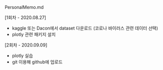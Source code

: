 PersonalMemo.md



[1회차 - 2020.08.27]
 - kaggle 또는 Dacon에서 dataset 다운로드
   (코로나 바이러스 관련 데이터 선택)
 - plotly 관련 패키지 설치
 
[2회차 - 2020.09.09]
 - plotly 실습
 - git 이용해 github에 업로드
